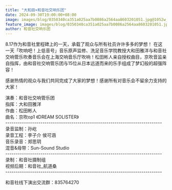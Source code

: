 ```yaml
---
title: "大和田×和音社交响乐团"
date: 2024-09-30T19:00:00+08:00
image: images/blog/0350340ca351a025aa7b0086a2564aa8603201051.jpg@1052w_!web-dynamic.avif
feature_image: images/blog/0350340ca351a025aa7b0086a2564aa8603201051.jpg@1052w_!web-dynamic.avif
author: 和音社交响乐团
---
```


8.17作为和音社里程碑上的一天，承载了观众与所有社员许许多多的梦想！<!--more-->
在这一天「吹响吧！上低音号」音乐原声监修、洗足音乐学院教授大和田雅洋与和音社交响管乐吹奏音乐会在上海交响音乐厅吹响！松田彬人亲自授权曲目，京吹音监亲自指挥，由和音社交响管乐团与15位从日本远道而来的乐手组成了梦幻般的超强阵容！

感谢热情的观众与我们共同完成了大家的梦想！感谢所有对音乐会不留余力支持的大家！

演奏：和音社交响管乐团  
指挥：大和田雅洋  
作曲：松田彬人  
曲名：京吹op1 《DREAM SOLISTER》  
\----------------------------------------------------------------------------  
录音监制：孙屹  
录音工程：李子介 侯可涵  
音乐录音：郑思玥  
混音&母带：Sun-Sound Studio  
\----------------------------------------------------------------------------  
录制：和音社摄制组  
视频后期：和音社_航道桑  
\----------------------------------------------------------------------------

和音社线下演出交流群：835764270